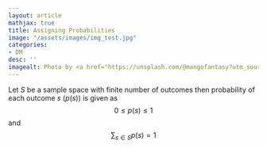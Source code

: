 ```yaml
---
layout: article
mathjax: true
title: Assigning Probabilities
image: "/assets/images/img_test.jpg"
categories:
- DM
desc: '' 
imagealt: Photo by <a href="https://unsplash.com/@mangofantasy?utm_source=unsplash&utm_medium=referral&utm_content=creditCopyText">Tim Johnson</a> on <a href="https://unsplash.com/s/photos/logic?utm_source=unsplash&utm_medium=referral&utm_content=creditCopyText">Unsplash</a>
---
```


Let $S$ be a sample space with finite number of outcomes then probability of each outcome $s$ ($p(s)$) is given as
$$0 \le p(s) \le 1$$
and $$\sum_{s \in S} p(s) = 1$$